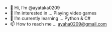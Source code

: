 - 👋 Hi, I’m @ayataka0209
- 👀 I’m interested in ... Playing video games
- 🌱 I’m currently learning ... Python & C#
- 📫 How to reach me ... ayaha0209@gmail.com

<!---
ayataka0209/ayataka0209 is a ✨ special ✨ repository because its `README.md` (this file) appears on your GitHub profile.
You can click the Preview link to take a look at your changes.
--->
